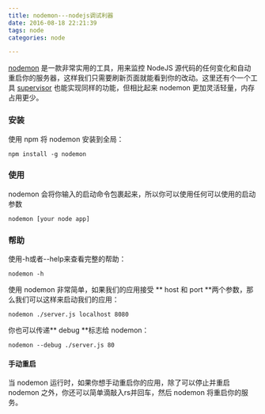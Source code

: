 ```yaml
---
title: nodemon---nodejs调试利器
date: 2016-08-18 22:21:39
tags: node
categories: node

---
```


[nodemon](http://nodemon.io/) 是一款非常实用的工具，用来监控 NodeJS 源代码的任何变化和自动重启你的服务器，这样我们只需要刷新页面就能看到你的改动。这里还有个一个工具 [supervisor](http://supervisord.org/) 也能实现同样的功能，但相比起来 nodemon 更加灵活轻量，内存占用更少。
### 安装
使用 npm 将 nodemon 安装到全局：
```
npm install -g nodemon
```

### 使用
nodemon 会将你输入的启动命令包裹起来，所以你可以使用任何可以使用的启动参数
```
nodemon [your node app]
```

### 帮助
使用-h或者--help来查看完整的帮助：
```
nodemon -h
```


使用 nodemon 非常简单，如果我们的应用接受 ** host 和 port **两个参数，那么我们可以这样来启动我们的应用：
```
nodemon ./server.js localhost 8080
```


你也可以传递** debug **标志给 nodemon：
```
nodemon --debug ./server.js 80
```
#### 手动重启
当 nodemon 运行时，如果你想手动重启你的应用，除了可以停止并重启 nodemon 之外，你还可以简单滴敲入rs并回车，然后 nodemon 将重启你的服务。
